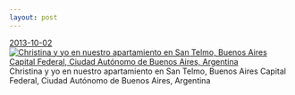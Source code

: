 ```yaml
---
layout: post
---
```


<p>
  <time><a href="/68">2013-10-02</a></time>
  <a href="/68"><img src="{{ site.assets_url }}/68-640.jpg" srcset="{{ site.assets_url }}/68-1280.jpg 1280w, {{ site.assets_url }}/68-960.jpg 960w, {{ site.assets_url }}/68-640.jpg 640w, {{ site.assets_url }}/68-320.jpg 320w" sizes="(min-width: 700px) 50vw, calc(100vw - 2rem)" alt="Christina y yo en nuestro apartamiento en San Telmo, Buenos Aires Capital Federal, Ciudad Autónomo de Buenos Aires, Argentina" /></a>
  <span>Christina y yo en nuestro apartamiento en San Telmo, Buenos Aires Capital Federal, Ciudad Autónomo de Buenos Aires, Argentina</span>
</p>
